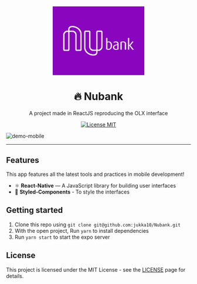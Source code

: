 <h1 align="center">
<br>
  <img src="./src/assets/nubank-logo-0.png" alt="OLX_CLONE" width="250">
<br>
<br>
🔥 Nubank
</h1>
<p align="center">A project made in ReactJS reproducing the OLX interface</p>
<p align="center">
  <a href="https://opensource.org/licenses/MIT">
    <img src="https://img.shields.io/badge/License-MIT-blue.svg" alt="License MIT">
</a>
</p>
<div>
  <img src="./src/assets/recorder.gif" alt="demo-mobile" height="425">
</div>

<hr />


## Features

This app features all the latest tools and practices in mobile development!
- ⚛️ **React-Native** — A JavaScript library for building user interfaces
- 💅 **Styled-Components** - To style the interfaces

## Getting started

1. Clone this repo using `git clone git@github.com:jukka10/Nubank.git`
2. With the open project, Run `yarn` to install dependencies<br />
3. Run `yarn start` to start the expo server

## License

This project is licensed under the MIT License - see the [LICENSE](https://opensource.org/licenses/MIT) page for details.
